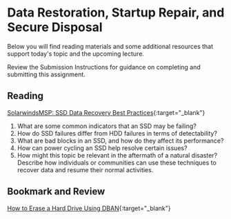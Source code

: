 # Data Restoration, Startup Repair, and Secure Disposal

Below you will find reading materials and some additional resources that support today's topic and the upcoming lecture.

Review the Submission Instructions for guidance on completing and submitting this assignment.

## Reading

[SolarwindsMSP: SSD Data Recovery Best Practices](https://www.solarwindsmsp.com/blog/ssd-data-recovery-best-practices){:target="_blank"}

1. What are some common indicators that an SSD may be failing?
1. How do SSD failures differ from HDD failures in terms of detectability?
1. What are bad blocks in an SSD, and how do they affect its performance?
1. How can power cycling an SSD help resolve certain issues?
1. How might this topic be relevant in the aftermath of a natural disaster? Describe how individuals or communities can use these techniques to recover data and resume their normal activities.

## Bookmark and Review

[How to Erase a Hard Drive Using DBAN](https://www.lifewire.com/how-to-erase-a-hard-drive-using-dban-2619148){:target="_blank"}

